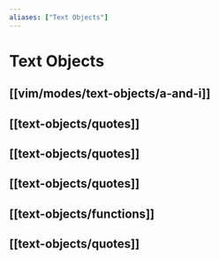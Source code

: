 ```yaml
---
aliases: ["Text Objects"]
---
```


# Text Objects

## [[vim/modes/text-objects/a-and-i]]

## [[text-objects/quotes]]

## [[text-objects/quotes]]

## [[text-objects/quotes]]

## [[text-objects/functions]]

## [[text-objects/quotes]]
